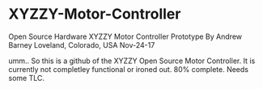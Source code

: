 # XYZZY-Motor-Controller
Open Source Hardware XYZZY Motor Controller Prototype
By Andrew Barney
Loveland, Colorado, USA
Nov-24-17

umm.. So this is a github of the XYZZY Open Source Motor Controller. It is currently not completley functional or ironed out. 80% complete. Needs some TLC.
